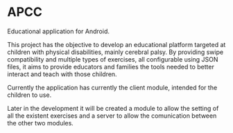 # APCC
Educational application for Android.


This project has the objective to develop an educational platform targeted at children with physical disabilities, mainly cerebral palsy.
By providing swipe compatibility and multiple types of exercises, all configurable using JSON files, it aims to provide educators and families the tools needed to better interact and teach with those children.

Currently the application has currently the client module, intended for the children to use.

Later in the development it will be created a module to allow the setting of all the existent exercises and a server to allow the comunication between the other two modules.
